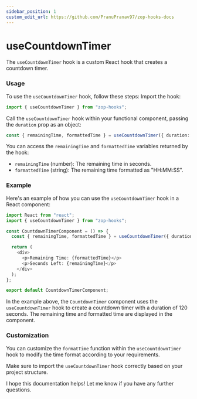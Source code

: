 ```yaml
---
sidebar_position: 1
custom_edit_url: https://github.com/PranuPranav97/zop-hooks-docs
---
```


# useCountdownTimer

The `useCountdownTimer` hook is a custom React hook that creates a countdown timer.

### Usage

To use the `useCountdownTimer` hook, follow these steps:
Import the hook:

```typescript
import { useCountdownTimer } from "zop-hooks";
```

Call the `useCountdownTimer` hook within your functional component, passing the `duration` prop as an object:

```typescript
const { remainingTime, formattedTime } = useCountdownTimer({ duration: 60 });
```

You can access the `remainingTime` and `formattedTime` variables returned by the hook:

- `remainingTime` (number): The remaining time in seconds.
- `formattedTime` (string): The remaining time formatted as "HH:MM:SS".

### Example

Here's an example of how you can use the `useCountdownTimer` hook in a React component:

```typescript
import React from "react";
import { useCountdownTimer } from "zop-hooks";

const CountdownTimerComponent = () => {
  const { remainingTime, formattedTime } = useCountdownTimer({ duration: 120 });

  return (
    <div>
      <p>Remaining Time: {formattedTime}</p>
      <p>Seconds Left: {remainingTime}</p>
    </div>
  );
};

export default CountdownTimerComponent;
```

In the example above, the `CountdownTimer` component uses the `useCountdownTimer` hook to create a countdown timer with a duration of 120 seconds. The remaining time and formatted time are displayed in the component.

### Customization

You can customize the `formatTime` function within the `useCountdownTimer` hook to modify the time format according to your requirements.

Make sure to import the `useCountdownTimer` hook correctly based on your project structure.

I hope this documentation helps! Let me know if you have any further questions.
